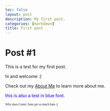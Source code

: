 ```yaml
---
toc: false
layout: post
description: My first post.
categories: [markdown]
title: First post
---
```


# Post #1  

This is a test for my first post.

hi and welcome :)

Check out my [About Me](https://lwu1822.github.io/fastpages/about/) to learn more about me.

<span style="color:blue">this is also a test in blue font</span>.

<font face = "Comic sans MS" size ="1">Why does Comic Sans get so much hate :(</font><br />